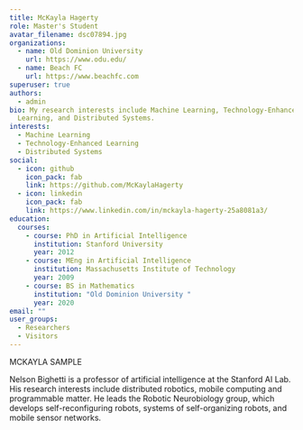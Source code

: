 ```yaml
---
title: McKayla Hagerty
role: Master's Student
avatar_filename: dsc07894.jpg
organizations:
  - name: Old Dominion University
    url: https://www.odu.edu/
  - name: Beach FC
    url: https://www.beachfc.com
superuser: true
authors:
  - admin
bio: My research interests include Machine Learning, Technology-Enhanced
  Learning, and Distributed Systems.
interests:
  - Machine Learning
  - Technology-Enhanced Learning
  - Distributed Systems
social:
  - icon: github
    icon_pack: fab
    link: https://github.com/McKaylaHagerty
  - icon: linkedin
    icon_pack: fab
    link: https://www.linkedin.com/in/mckayla-hagerty-25a8081a3/
education:
  courses:
    - course: PhD in Artificial Intelligence
      institution: Stanford University
      year: 2012
    - course: MEng in Artificial Intelligence
      institution: Massachusetts Institute of Technology
      year: 2009
    - course: BS in Mathematics
      institution: "Old Dominion University "
      year: 2020
email: ""
user_groups:
  - Researchers
  - Visitors
---
```

MCKAYLA SAMPLE

Nelson Bighetti is a professor of artificial intelligence at the Stanford AI Lab. His research interests include distributed robotics, mobile computing and programmable matter. He leads the Robotic Neurobiology group, which develops self-reconfiguring robots, systems of self-organizing robots, and mobile sensor networks.